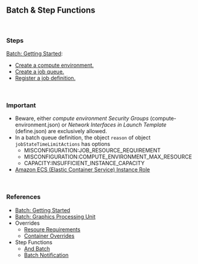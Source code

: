 <br>

## Batch & Step Functions

<br>

### Steps

[Batch: Getting Started](https://docs.aws.amazon.com/batch/latest/userguide/getting-started-ec2.html):
* [Create a compute environment.](https://awscli.amazonaws.com/v2/documentation/api/latest/reference/batch/create-compute-environment.html)
* [Create a job queue.](https://awscli.amazonaws.com/v2/documentation/api/latest/reference/batch/create-job-queue.html)
* [Register a job definition.](https://awscli.amazonaws.com/v2/documentation/api/latest/reference/batch/register-job-definition.html)

<br>

### Important

* Beware, either *compute environment Security Groups* (compute-environment.json) or *Network Interfaces in Launch Template* (define.json) are exclusively allowed.
* In a batch queue definition, the object `reason` of object `jobStateTimeLimitActions` has options
  * MISCONFIGURATION:JOB_RESOURCE_REQUIREMENT
  * MISCONFIGURATION:COMPUTE_ENVIRONMENT_MAX_RESOURCE
  * CAPACITY:INSUFFICIENT_INSTANCE_CAPACITY
* <a href="https://docs.aws.amazon.com/batch/latest/userguide/instance_IAM_role.html" _target="_blank">Amazon ECS (Elastic Container Service) Instance Role</a>

<br>

### References

* [Batch: Getting Started](https://docs.aws.amazon.com/batch/latest/userguide/getting-started-ec2.html)
* [Batch: Graphics Processing Unit](https://docs.aws.amazon.com/batch/latest/userguide/batch-gpu-ami.html)
* Overrides
  * [Resoure Requirements](https://docs.aws.amazon.com/batch/latest/userguide/override-resource-requirements.html)
  * [Container Overrides](https://docs.aws.amazon.com/batch/latest/APIReference/API_ContainerOverrides.html)
* Step Functions
  * [And Batch](https://docs.aws.amazon.com/step-functions/latest/dg/connect-batch.html)
  * [Batch Notification](https://docs.aws.amazon.com/step-functions/latest/dg/batch-job-notification.html)

<br>
<br>

<br>
<br>

<br>
<br>

<br>
<br>
